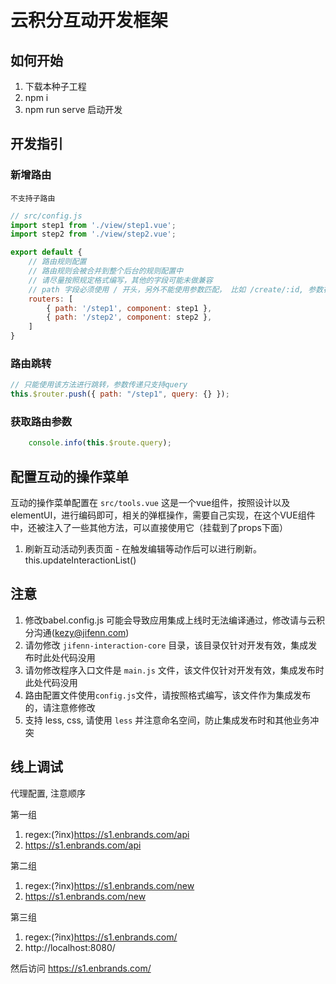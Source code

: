 # 云积分互动开发框架

## 如何开始
1. 下载本种子工程
2. npm i
3. npm run serve 启动开发

## 开发指引

### 新增路由
`不支持子路由`
``` js
// src/config.js
import step1 from './view/step1.vue';
import step2 from './view/step2.vue';

export default {
    // 路由规则配置
    // 路由规则会被合并到整个后台的规则配置中
    // 请尽量按照规定格式编写，其他的字段可能未做兼容
    // path 字段必须使用 / 开头，另外不能使用参数匹配， 比如 /create/:id, 参数在query做匹配
    routers: [
        { path: '/step1', component: step1 },
        { path: '/step2', component: step2 },
    ]
}
```
### 路由跳转
``` js
// 只能使用该方法进行跳转，参数传递只支持query
this.$router.push({ path: "/step1", query: {} });
```

### 获取路由参数
``` js
    console.info(this.$route.query);
```

## 配置互动的操作菜单
互动的操作菜单配置在 `src/tools.vue` 这是一个vue组件，按照设计以及elementUI，进行编码即可，相关的弹框操作，需要自己实现，在这个VUE组件中，还被注入了一些其他方法，可以直接使用它（挂载到了props下面）

1. 刷新互动活动列表页面 - 在触发编辑等动作后可以进行刷新。 this.updateInteractionList()

## 注意
1. 修改babel.config.js 可能会导致应用集成上线时无法编译通过，修改请与云积分沟通(kezy@jifenn.com)
2. 请勿修改 `jifenn-interaction-core` 目录，该目录仅针对开发有效，集成发布时此处代码没用
3. 请勿修改程序入口文件是 `main.js` 文件，该文件仅针对开发有效，集成发布时此处代码没用
4. 路由配置文件使用`config.js`文件，请按照格式编写，该文件作为集成发布的，请注意修修改
5. 支持 less, css, 请使用 `less` 并注意命名空间，防止集成发布时和其他业务冲突

## 线上调试
代理配置, 注意顺序

第一组
1. regex:(?inx)https://s1.enbrands.com/api
2. https://s1.enbrands.com/api

第二组
1. regex:(?inx)https://s1.enbrands.com/new
2. https://s1.enbrands.com/new

第三组
1. regex:(?inx)https://s1.enbrands.com/
2. http://localhost:8080/

然后访问 https://s1.enbrands.com/